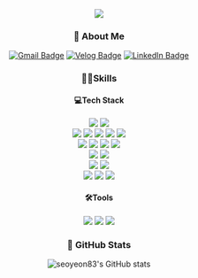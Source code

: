 <div align=center>

  
<img src="https://capsule-render.vercel.app/api?type=waving&color=0:6EE3F7,100:E6FFFF&height=150&section=header&text=Seoyeon's%20GitHub&fontSize=40" align=center>

### 📝 About Me

[![Gmail Badge](https://img.shields.io/badge/seannn283@gmail.com-EA4335?style=flat-square&logo=gmail&logoColor=white)](mailto:seannn283@gmail.com)
[![Velog Badge](https://img.shields.io/badge/Velog-20C997?style=flat-square&logo=velog&logoColor=white)](https://velog.io/@ssssyeon/posts)
[![LinkedIn Badge](https://img.shields.io/badge/LinkedIn-0A66C2?style=flat-square&logo=linkedin&logoColor=white)](https://www.linkedin.com/in/%EC%84%9C%EC%97%B0-%EA%B9%80-b7369a305/)



### 💪🏻Skills
#### 💻Tech Stack
<!-- Languages   -->
<img src="https://img.shields.io/badge/Java-007396?style=flat-square&logo=java&logoColor=white&labelColor=black"> 
<img src="https://img.shields.io/badge/Python-3776AB?style=flat-square&logo=python&logoColor=white&labelColor=black">
<br>
<!-- #### Frameworks   -->
<img src="https://img.shields.io/badge/Spring-6DB33F?style=flat-square&logo=spring&logoColor=white&labelColor=black"> 
<img src="https://img.shields.io/badge/Spring Boot-6DB33F?style=flat-square&logo=springboot&logoColor=white&labelColor=black"> 
<img src="https://img.shields.io/badge/Spring Data JPA-6DB33F?style=flat-square&logo=jpa&logoColor=white&labelColor=black"> 
<img src="https://img.shields.io/badge/Spring Security-6DB33F?style=flat-square&logo=springsecurity&logoColor=white&labelColor=black"> 
<img src="https://img.shields.io/badge/Django-092E20?style=flat-square&logo=django&logoColor=white&labelColor=black">
<br>

<!-- #### DB   -->
<img src="https://img.shields.io/badge/H2 database-09476B?style=flat-square&logo=h2database&logoColor=white&labelColor=black"> 
<img src="https://img.shields.io/badge/MySql-4479A1?style=flat-square&logo=mysql&logoColor=white&labelColor=black"> 
<img src="https://img.shields.io/badge/Postgresql-4169E1?style=flat-square&logo=postgresql&logoColor=white&labelColor=black"> 
<img src="https://img.shields.io/badge/Redis-FF4438?style=flat-square&logo=redis&logoColor=white&labelColor=black">
<br>

<!-- #### Infra   -->
<img src="https://img.shields.io/badge/Docker-2496ED?style=flat-square&logo=docker&logoColor=white&labelColor=black"> 
<img src="https://img.shields.io/badge/AWS-232F3E?style=flat-square&logo=amazonwebservices&logoColor=white&labelColor=black">
<br>

<!-- #### Workflow & Automation   -->
<img src="https://img.shields.io/badge/Github Actions-2088FF?style=flat-square&logo=githubactions&logoColor=white&labelColor=black"> 
<img src="https://img.shields.io/badge/Apache Airflow-017CEE?style=flat-square&logo=apacheairflow&logoColor=white&labelColor=black">
<br>

<img src="https://img.shields.io/badge/Git-F05032?style=flat-square&logo=Git&logoColor=white&labelColor=black"> 
<img src="https://img.shields.io/badge/GitHub-181717?style=flat-square&logo=GitHub&logoColor=white&labelColor=black"> 
<img src="https://img.shields.io/badge/Swagger-85EA2D?style=flat-square&logo=Swagger&logoColor=white&labelColor=black"> 
<br>

#### 🛠️Tools
<!-- #### Tools & Collaboration & Communication   -->
<img src="https://img.shields.io/badge/Notion-000000?style=flat-square&logo=Notion&logoColor=white&labelColor=black"> 
<img src="https://img.shields.io/badge/Discord-5865F2?style=flat-square&logo=Discord&logoColor=white&labelColor=black"> 
<img src="https://img.shields.io/badge/Slack-4A154B?style=flat-square&logo=Slack&logoColor=white&labelColor=black">

### 🌟 GitHub Stats

![seoyeon83's GitHub stats](https://github-readme-stats.vercel.app/api?username=seoyeon83&theme=react&show_icons=true&hide_border=true&count_private=true)


</div>

